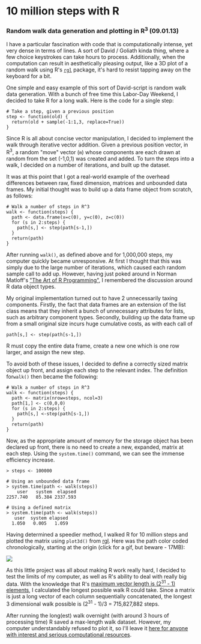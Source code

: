 
# 10 million steps with R


### Random walk data generation and plotting in R<sup>3</sup> (09.01.13)


I have a particular fascination with code that is computationally intense, yet very dense in terms of lines. A sort of David / Goliath kinda thing, where a few choice keystrokes can take hours to process. Additionally, when the computation can result in aesthetically pleasing output, like a 3D plot of a random walk using R's [`rgl`](http://cran.r-project.org/web/packages/rgl/index.html) package, it's hard to resist tapping away on the keyboard for a bit.

One simple and easy example of this sort of David-script is random walk data generation. With a bunch of free time this Labor-Day Weekend, I decided to take R for a long walk. Here is the code for a single step: 

```language-r
# Take a step, given a previous position
step <- function(old) {
  return(old + sample(-1:1,3, replace=True))
}
```

Since R is all about concise vector manipulation, I decided to implement the walk through iterative vector addition. Given a previous position vector, in R<sup>3</sup>, a random "move" vector (`m`) whose components are each drawn at random from the set (-1,0,1) was created and added. To turn the steps into a walk, I decided on a number of iterations, and built up the dataset.


It was at this point that I got a real-world example of the overhead differences between raw, fixed dimension, matrices and unbounded data frames. My initial thought was to build up a data frame object from scratch, as follows:


```language-r
# Walk a number of steps in R^3
walk <- function(steps) {
  path <- data.frame(x=c(0), y=c(0), z=c(0))
  for (s in 2:steps) {
    path[s,] <- step(path[s-1,])
  }
  return(path)
}
```


After running `walk()`, as defined above and for 1,000,000 steps, my computer quickly became unresponsive. At first I thought that this was simply due to the large number of iterations, which caused each random sample call to add up. However, having just poked around in Norman Matloff's ["The Art of R Programming"](http://nostarch.com/artofr.htm), I remembered the discussion around R data object types.

My original implementation turned out to have 2 unnecessarily taxing components. Firstly, the fact that data frames are an extension of the list class means that they inherit a bunch of unnecessary attributes for lists, such as arbitrary component types. Secondly, building up the data frame up from a small original size incurs huge cumulative costs, as with each call of

```language-r
path[s,] <- step(path[s-1,])
```

R must copy the entire data frame, create a new one which is one row larger, and assign the new step.

To avoid both of these issues, I decided to define a correctly sized matrix object up front, and assign each step to the relevant index. The definition for`walk()` then became the following:

```language-r
# Walk a number of steps in R^3
walk <- function(steps) {
  path <- matrix(nrow=steps, ncol=3)
  path[1,] <- c(0,0,0)
  for (s in 2:steps) {
    path[s,] <-step(path[s-1,])
  }
  return(path)
}
```

Now, as the appropriate amount of memory for the storage object has been declared up front, there is no need to create a new, expanded, matrix at each step. Using the `system.time()` command, we can see the immense efficiency increase.


```language-r
> steps <- 100000
 
# Using an unbounded data frame
> system.time(path <- walk(steps))
    user   system  elapsed 
2257.740   85.384 2337.593 
 
# Using a defined matrix
> system.time(path <- walk(steps))
   user  system elapsed 
  1.050   0.005   1.059 
```


Having determined a speedier method, I walked R for 10 million steps and plotted the matrix using `plot3d()` from [rgl](http://cran.r-project.org/web/packages/rgl/index.html). Here was the path color coded chronologically, starting at the origin (click for a gif, but beware - 17MB):

[<img src="images/10millionSteps1.png"/>](images/10millionSteps1.gif)

As this little project was all about making R work really hard, I decided to test the limits of my computer, as well as R's ability to deal with really big data. With the knowledge that R's [maximum vector length is (2<sup>31</sup> - 1) elements](http://stat.ethz.ch/R-manual/R-devel/library/base/html/Memory-limits.html), I calculated the longest possible walk R could take. Since a matrix is just a long vector of each column sequentially concatenated, the longest 3 dimensional walk possible is (2<sup>31</sup> - 1)/3 = 715,827,882 steps. 

After running the long(est) walk overnight (with around 3 hours of processing time) R saved a max-length walk dataset. However, my computer understandably refused to plot it, so I'll leave it [here for anyone with interest and serious computational resources](https://mega.co.nz/#!H8xmXKLA!alemsUbukM3L1gY9KAsfXll-n2ZE1f1i-Rb14g-C94E).

